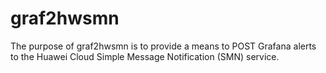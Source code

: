# graf2hwsmn
The purpose of graf2hwsmn is to provide a means to POST Grafana alerts to the Huawei Cloud Simple Message Notification (SMN) service.
